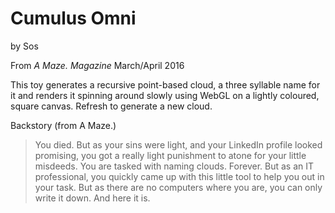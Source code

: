 
# Cumulus Omni
by Sos

From _A Maze. Magazine_ March/April 2016

This toy generates a recursive point-based cloud, a three syllable name for it and renders it spinning around slowly using WebGL on a lightly coloured, square canvas.  Refresh to generate a new cloud.

Backstory (from A Maze.)

> You died. But as your sins were light, and your LinkedIn profile looked promising, you got a really light punishment to atone for your little misdeeds.  You are tasked with naming clouds.  Forever.  But as an IT professional, you quickly came up with this little tool to help you out in your task.  But as there are no computers where you are, you can only write it down.  And here it is.

